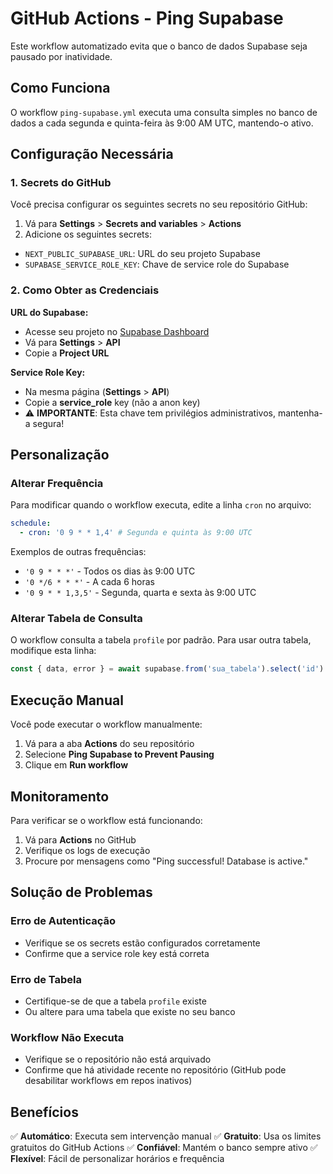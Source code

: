 # GitHub Actions - Ping Supabase

Este workflow automatizado evita que o banco de dados Supabase seja pausado por inatividade.

## Como Funciona

O workflow `ping-supabase.yml` executa uma consulta simples no banco de dados a cada segunda e quinta-feira às 9:00 AM UTC, mantendo-o ativo.

## Configuração Necessária

### 1. Secrets do GitHub

Você precisa configurar os seguintes secrets no seu repositório GitHub:

1. Vá para **Settings** > **Secrets and variables** > **Actions**
2. Adicione os seguintes secrets:

- `NEXT_PUBLIC_SUPABASE_URL`: URL do seu projeto Supabase
- `SUPABASE_SERVICE_ROLE_KEY`: Chave de service role do Supabase

### 2. Como Obter as Credenciais

**URL do Supabase:**
- Acesse seu projeto no [Supabase Dashboard](https://supabase.com/dashboard)
- Vá para **Settings** > **API**
- Copie a **Project URL**

**Service Role Key:**
- Na mesma página (**Settings** > **API**)
- Copie a **service_role** key (não a anon key)
- ⚠️ **IMPORTANTE**: Esta chave tem privilégios administrativos, mantenha-a segura!

## Personalização

### Alterar Frequência

Para modificar quando o workflow executa, edite a linha `cron` no arquivo:

```yaml
schedule:
  - cron: '0 9 * * 1,4' # Segunda e quinta às 9:00 UTC
```

Exemplos de outras frequências:
- `'0 9 * * *'` - Todos os dias às 9:00 UTC
- `'0 */6 * * *'` - A cada 6 horas
- `'0 9 * * 1,3,5'` - Segunda, quarta e sexta às 9:00 UTC

### Alterar Tabela de Consulta

O workflow consulta a tabela `profile` por padrão. Para usar outra tabela, modifique esta linha:

```javascript
const { data, error } = await supabase.from('sua_tabela').select('id').limit(1);
```

## Execução Manual

Você pode executar o workflow manualmente:

1. Vá para a aba **Actions** do seu repositório
2. Selecione **Ping Supabase to Prevent Pausing**
3. Clique em **Run workflow**

## Monitoramento

Para verificar se o workflow está funcionando:

1. Vá para **Actions** no GitHub
2. Verifique os logs de execução
3. Procure por mensagens como "Ping successful! Database is active."

## Solução de Problemas

### Erro de Autenticação
- Verifique se os secrets estão configurados corretamente
- Confirme que a service role key está correta

### Erro de Tabela
- Certifique-se de que a tabela `profile` existe
- Ou altere para uma tabela que existe no seu banco

### Workflow Não Executa
- Verifique se o repositório não está arquivado
- Confirme que há atividade recente no repositório (GitHub pode desabilitar workflows em repos inativos)

## Benefícios

✅ **Automático**: Executa sem intervenção manual
✅ **Gratuito**: Usa os limites gratuitos do GitHub Actions
✅ **Confiável**: Mantém o banco sempre ativo
✅ **Flexível**: Fácil de personalizar horários e frequência